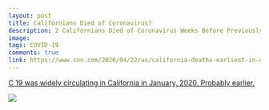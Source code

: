 ```yaml
---
layout: post
title: Californians Died of Coronavirus?
description: 2 Californians Died of Coronavirus Weeks Before Previously Known 1st US Death
image: 
tags: COVID-19
comments: true
link: https://www.cnn.com/2020/04/22/us/california-deaths-earliest-in-us/index.html
---
```

[C 19 was widely circulating in California in January, 2020. Probably
earlier.](https://www.google.com/url?q=https%3A%2F%2Fwww.cnn.com%2F2020%2F04%2F22%2Fus%2Fcalifornia-deaths-earliest-in-us%2Findex.html&sa=D&sntz=1&usg=AFQjCNHc2f2ONLSGXBb85JGRkjBzmKTo7g)


![](https://lh4.googleusercontent.com/3q7rHMZtJlpZBLLmY6y1QdekALITmCZkuASTFD4T2HMjXB1Peq12dwEi_SqTScYmavW32qk_cgjVqEj9F0LMXHr7ZPIjzSVLvQwmXdTH0RMPV4tlBw=w1280)
